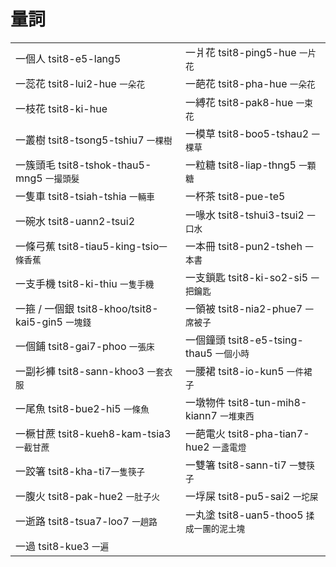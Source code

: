 # 量詞

|  |  |
| :--- | :--- |
| 一個人 tsit8-e5-lang5 | 一爿花 tsit8-ping5-hue `一片花` |
| 一蕊花 tsit8-lui2-hue `一朵花` | 一葩花 tsit8-pha-hue `一朵花` |
| 一枝花 tsit8-ki-hue | 一縛花 tsit8-pak8-hue `一束花` |
| 一叢樹 tsit8-tsong5-tshiu7 `一棵樹` | 一模草 tsit8-boo5-tshau2 `一棵草` |
| 一簇頭毛 tsit8-tshok-thau5-mng5 `一撮頭髮` | 一粒糖 tsit8-liap-thng5 `一顆糖` |
| 一隻車 tsit8-tsiah-tshia `一輛車` | 一杯茶 tsit8-pue-te5 |
| 一碗水 tsit8-uann2-tsui2 | 一喙水 tsit8-tshui3-tsui2 `一口水` |
| 一條弓蕉  tsit8-tiau5-king-tsio`一條香蕉` | 一本冊 tsit8-pun2-tsheh `一本書` |
| 一支手機 tsit8-ki-thiu `一隻手機` | 一支鎖匙 tsit8-ki-so2-si5 `一把鑰匙` |
| 一箍 / 一個銀 tsit8-khoo/tsit8-kai5-gin5 `一塊錢` | 一領被 tsit8-nia2-phue7 `一席被子` |
| 一個鋪 tsit8-gai7-phoo `一張床` | 一個鐘頭 tsit8-e5-tsing-thau5 `一個小時` |
| 一副衫褲 tsit8-sann-khoo3 `一套衣服` | 一腰裙 tsit8-io-kun5 `一件裙子` |
| 一尾魚 tsit8-bue2-hi5 `一條魚` | 一墩物件 tsit8-tun-mih8-kiann7 `一堆東西` |
| 一橛甘蔗 tsit8-kueh8-kam-tsia3 `一截甘蔗` | 一葩電火 tsit8-pha-tian7-hue2 `一盞電燈` |
| 一跤箸 tsit8-kha-ti7`一隻筷子` | 一雙箸 tsit8-sann-ti7 `一雙筷子` |
| 一腹火 tsit8-pak-hue2 `一肚子火` | 一垺屎 tsit8-pu5-sai2 `一坨屎` |
| 一逝路 tsit8-tsua7-loo7 `一趟路` | 一丸塗 tsit8-uan5-thoo5 `揉成一團的泥土塊` |
| 一過 tsit8-kue3 `一遍` |  |


